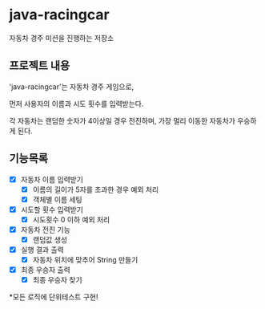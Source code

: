 # java-racingcar

자동차 경주 미션을 진행하는 저장소

## 프로젝트 내용

'java-racingcar'는 자동차 경주 게임으로, 

먼저 사용자의 이름과 시도 횟수를 입력받는다.

각 자동차는 랜덤한 숫자가 4이상일 경우 전진하며, 가장 멀리 이동한 자동차가 우승하게 된다.

## 기능목록

* [x] 자동차 이름 입력받기
    * [x] 이름의 길이가 5자를 초과한 경우 예외 처리
    * [x] 객체별 이름 세팅
* [x] 시도할 횟수 입력받기
    * [x] 시도횟수 0 이하 예외 처리
* [x] 자동차 전진 기능
    * [x] 랜덤값 생성
* [x] 실행 결과 출력
    * [x] 자동차 위치에 맞추어 String 만들기
* [x] 최종 우승자 출력
  * [x] 최종 우승자 찾기

 *모든 로직에 단위테스트 구현!
